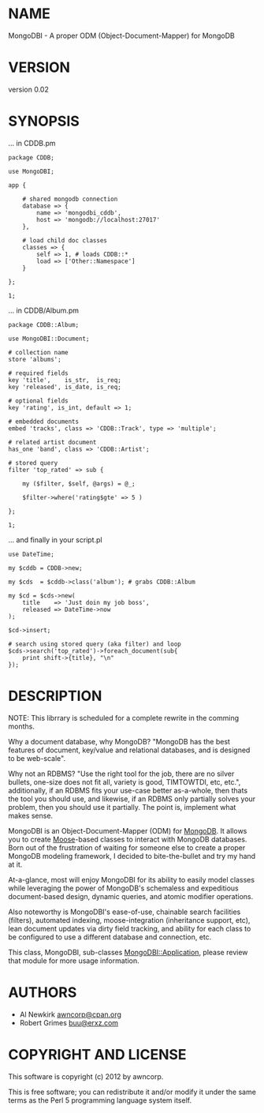 # NAME

MongoDBI - A proper ODM (Object-Document-Mapper) for MongoDB

# VERSION

version 0.02

# SYNOPSIS

... in CDDB.pm

    package CDDB;

    use MongoDBI;

    app {

        # shared mongodb connection
        database => {
            name => 'mongodbi_cddb',
            host => 'mongodb://localhost:27017'
        },

        # load child doc classes
        classes => {
            self => 1, # loads CDDB::*
            load => ['Other::Namespace']
        }

    };

    1;

... in CDDB/Album.pm

    package CDDB::Album;

    use MongoDBI::Document;

    # collection name
    store 'albums';

    # required fields
    key 'title',    is_str,  is_req;
    key 'released', is_date, is_req;

    # optional fields
    key 'rating', is_int, default => 1;

    # embedded documents
    embed 'tracks', class => 'CDDB::Track', type => 'multiple';

    # related artist document
    has_one 'band', class => 'CDDB::Artist';

    # stored query
    filter 'top_rated' => sub {

        my ($filter, $self, @args) = @_;

        $filter->where('rating$gte' => 5 )

    };

    1;

... and finally in your script.pl

    use DateTime;

    my $cddb = CDDB->new;

    my $cds  = $cddb->class('album'); # grabs CDDB::Album

    my $cd = $cds->new(
        title    => 'Just doin my job boss',
        released => DateTime->now
    );

    $cd->insert;

    # search using stored query (aka filter) and loop
    $cds->search('top_rated')->foreach_document(sub{
        print shift->{title}, "\n"
    });

# DESCRIPTION

NOTE: This librrary is scheduled for a complete rewrite in the comming months.

Why a document database, why MongoDB?
"MongoDB has the best features of document, key/value and relational databases,
and is designed to be web-scale".

Why not an RDBMS?
"Use the right tool for the job, there are no silver bullets, one-size does
not fit all, variety is good, TIMTOWTDI, etc, etc.", additionally, if an RDBMS
fits your use-case better as-a-whole, then thats the tool you should use, and
likewise, if an RDBMS only partially solves your problem, then you should use
it partially. The point is, implement what makes sense.

MongoDBI is an Object-Document-Mapper (ODM) for [MongoDB](http://search.cpan.org/perldoc?MongoDB). It allows you to
create [Moose](http://search.cpan.org/perldoc?Moose)\-based classes to interact with MongoDB databases. Born out of
the frustration of waiting for someone else to create a proper MongoDB modeling
framework, I decided to bite-the-bullet and try my hand at it.

At-a-glance, most will enjoy MongoDBI for its ability to easily model classes
while leveraging the power of MongoDB's schemaless and expeditious document-based
design, dynamic queries, and atomic modifier operations.

Also noteworthy is MongoDBI's ease-of-use, chainable search facilities (filters),
automated indexing, moose-integration (inheritance support, etc), lean
document updates via dirty field tracking, and ability for each class to be
configured to use a different database and connection, etc.

This class, MongoDBI, sub-classes [MongoDBI::Application](http://search.cpan.org/perldoc?MongoDBI::Application), please review that
module for more usage information.

# AUTHORS

- Al Newkirk <awncorp@cpan.org>
- Robert Grimes <buu@erxz.com>

# COPYRIGHT AND LICENSE

This software is copyright (c) 2012 by awncorp.

This is free software; you can redistribute it and/or modify it under
the same terms as the Perl 5 programming language system itself.
